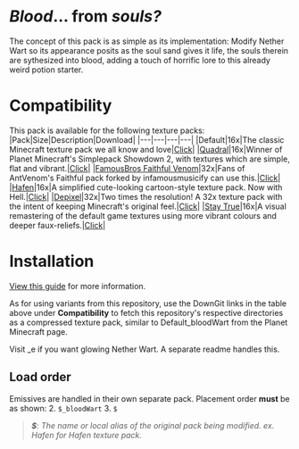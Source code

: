 # _Blood_... from _souls?_
The concept of this pack is as simple as its implementation: Modify Nether Wart so its appearance posits as the soul sand gives it life, the souls therein are sythesized into blood, adding a touch of horrific lore to this already weird potion starter.

# Compatibility
This pack is available for the following texture packs:
|Pack|Size|Description|Download|
|---|---|---|---|
|Default|16x|The classic Minecraft texture pack we all know and love|[Click](https://downgit.github.io/#/home?url=https://github.com/Hebgbs/minecraftMods/tree/master/bloodWart/Default_bloodWart)|
|[Quadral](https://www.planetminecraft.com/texture-pack/ignafs-quadral-resourcepack/)|16x|Winner of Planet Minecraft's Simplepack Showdown 2, with textures which are simple, flat and vibrant.|[Click](https://downgit.github.io/#/home?url=https://github.com/Hebgbs/minecraftMods/tree/master/bloodWart/Quadral_bloodWart)|
|[FamousBros Faithful Venom](https://www.planetminecraft.com/texture-pack/famousbros-faithful-venom/)|32x|Fans of AntVenom's Faithful pack forked by infamousmusicify can use this.|[Click](https://downgit.github.io/#/home?url=https://github.com/Hebgbs/minecraftMods/tree/master/bloodWart/FB-FV_bloodWart)|
|[Hafen](https://www.planetminecraft.com/texture-pack/hafen-4052511/)|16x|A simplified cute-looking cartoon-style texture pack. Now with Hell.|[Click](https://downgit.github.io/#/home?url=https://github.com/Hebgbs/minecraftMods/tree/master/bloodWart/Hafen_bloodWart)|
|[Depixel](https://www.planetminecraft.com/texture-pack/depixel/)|32x|Two times the resolution! A 32x texture pack with the intent of keeping Minecraft's original feel.|[Click](https://downgit.github.io/#/home?url=https://github.com/Hebgbs/minecraftMods/tree/master/bloodWart/Depixel_bloodWart)|
|[Stay True](https://www.planetminecraft.com/texture-pack/stay-true-4447380/)|16x|A visual remastering of the default game textures using more vibrant colours and deeper faux-reliefs.|[Click](https://downgit.github.io/#/home?url=https://github.com/Hebgbs/minecraftMods/tree/master/bloodWart/StayTrue_bloodWart)|

# Installation
[View this guide](https://github.com/Hebgbs/minecraftMods/blob/master/howToSave.md) for more information.  

As for using variants from this repository, use the DownGit links in the table above under **Compatibility** to fetch this repository's respective directories as a compressed texture pack, similar to Default_bloodWart from the Planet Minecraft page.

Visit _e if you want glowing Nether Wart. A separate readme handles this.

## Load order
Emissives are handled in their own separate pack. Placement order **must** be as shown:
   2. `$_bloodWart`
   3. `$`
> _**$**: The name or local alias of the original pack being modified. ex. Hafen for Hafen texture pack._
